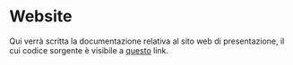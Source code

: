 # Website

Qui verrà scritta la documentazione relativa al sito web di presentazione, il cui codice sorgente è visibile a [questo](https://github.com/Confidential-Storm-Project/Android) link.
